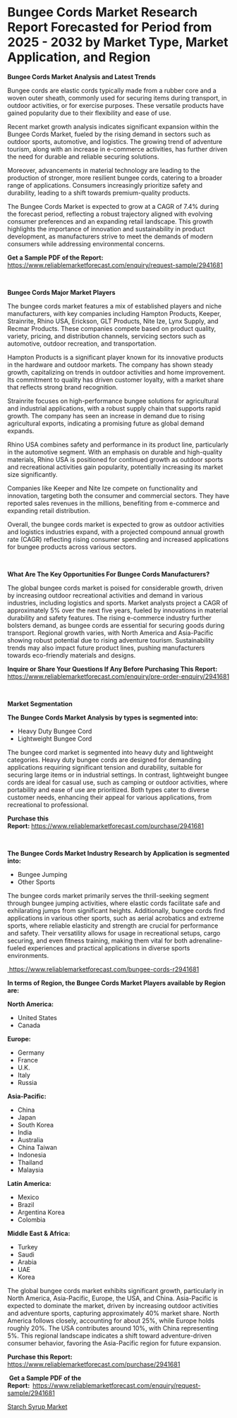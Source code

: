 <p><h1>Bungee Cords Market Research Report Forecasted for Period from 2025 -  2032 by Market Type, Market Application, and Region</h1></p><p><strong>Bungee Cords Market Analysis and Latest Trends</strong></p>
<p><p>Bungee cords are elastic cords typically made from a rubber core and a woven outer sheath, commonly used for securing items during transport, in outdoor activities, or for exercise purposes. These versatile products have gained popularity due to their flexibility and ease of use. </p><p>Recent market growth analysis indicates significant expansion within the Bungee Cords Market, fueled by the rising demand in sectors such as outdoor sports, automotive, and logistics. The growing trend of adventure tourism, along with an increase in e-commerce activities, has further driven the need for durable and reliable securing solutions. </p><p>Moreover, advancements in material technology are leading to the production of stronger, more resilient bungee cords, catering to a broader range of applications. Consumers increasingly prioritize safety and durability, leading to a shift towards premium-quality products. </p><p>The Bungee Cords Market is expected to grow at a CAGR of 7.4% during the forecast period, reflecting a robust trajectory aligned with evolving consumer preferences and an expanding retail landscape. This growth highlights the importance of innovation and sustainability in product development, as manufacturers strive to meet the demands of modern consumers while addressing environmental concerns.</p></p>
<p><strong>Get a Sample PDF of the Report:&nbsp;</strong> <a href="https://www.reliablemarketforecast.com/enquiry/request-sample/2941681?utm_campaign=2750&utm_medium=2&utm_source=Github&utm_content=ia&utm_term=15032025&utm_id=bungee-cords">https://www.reliablemarketforecast.com/enquiry/request-sample/2941681</a></p>
<p>&nbsp;</p>
<p><strong>Bungee Cords Major Market Players</strong></p>
<p><p>The bungee cords market features a mix of established players and niche manufacturers, with key companies including Hampton Products, Keeper, Strainrite, Rhino USA, Erickson, GLT Products, Nite Ize, Lynx Supply, and Recmar Products. These companies compete based on product quality, variety, pricing, and distribution channels, servicing sectors such as automotive, outdoor recreation, and transportation.</p><p>Hampton Products is a significant player known for its innovative products in the hardware and outdoor markets. The company has shown steady growth, capitalizing on trends in outdoor activities and home improvement. Its commitment to quality has driven customer loyalty, with a market share that reflects strong brand recognition.</p><p>Strainrite focuses on high-performance bungee solutions for agricultural and industrial applications, with a robust supply chain that supports rapid growth. The company has seen an increase in demand due to rising agricultural exports, indicating a promising future as global demand expands.</p><p>Rhino USA combines safety and performance in its product line, particularly in the automotive segment. With an emphasis on durable and high-quality materials, Rhino USA is positioned for continued growth as outdoor sports and recreational activities gain popularity, potentially increasing its market size significantly.</p><p>Companies like Keeper and Nite Ize compete on functionality and innovation, targeting both the consumer and commercial sectors. They have reported sales revenues in the millions, benefiting from e-commerce and expanding retail distribution.</p><p>Overall, the bungee cords market is expected to grow as outdoor activities and logistics industries expand, with a projected compound annual growth rate (CAGR) reflecting rising consumer spending and increased applications for bungee products across various sectors.</p></p>
<p>&nbsp;</p>
<p><strong>What Are The Key Opportunities For Bungee Cords Manufacturers?</strong></p>
<p><p>The global bungee cords market is poised for considerable growth, driven by increasing outdoor recreational activities and demand in various industries, including logistics and sports. Market analysts project a CAGR of approximately 5% over the next five years, fueled by innovations in material durability and safety features. The rising e-commerce industry further bolsters demand, as bungee cords are essential for securing goods during transport. Regional growth varies, with North America and Asia-Pacific showing robust potential due to rising adventure tourism. Sustainability trends may also impact future product lines, pushing manufacturers towards eco-friendly materials and designs.</p></p>
<p><strong>Inquire or Share Your Questions If Any Before Purchasing This Report:</strong> <a href="https://www.reliablemarketforecast.com/enquiry/pre-order-enquiry/2941681?utm_campaign=2750&utm_medium=2&utm_source=Github&utm_content=ia&utm_term=15032025&utm_id=bungee-cords">https://www.reliablemarketforecast.com/enquiry/pre-order-enquiry/2941681</a></p>
<p>&nbsp;</p>
<p><strong>Market Segmentation</strong></p>
<p><strong>The Bungee Cords Market Analysis by types is segmented into:</strong></p>
<p><ul><li>Heavy Duty Bungee Cord</li><li>Lightweight Bungee Cord</li></ul></p>
<p><p>The bungee cord market is segmented into heavy duty and lightweight categories. Heavy duty bungee cords are designed for demanding applications requiring significant tension and durability, suitable for securing large items or in industrial settings. In contrast, lightweight bungee cords are ideal for casual use, such as camping or outdoor activities, where portability and ease of use are prioritized. Both types cater to diverse customer needs, enhancing their appeal for various applications, from recreational to professional.</p></p>
<p><strong>Purchase this Report:&nbsp;</strong><a href="https://www.reliablemarketforecast.com/purchase/2941681?utm_campaign=2750&utm_medium=2&utm_source=Github&utm_content=ia&utm_term=15032025&utm_id=bungee-cords">https://www.reliablemarketforecast.com/purchase/2941681</a></p>
<p>&nbsp;</p>
<p><strong>The Bungee Cords Market Industry Research by Application is segmented into:</strong></p>
<p><ul><li>Bungee Jumping</li><li>Other Sports</li></ul></p>
<p><p>The bungee cords market primarily serves the thrill-seeking segment through bungee jumping activities, where elastic cords facilitate safe and exhilarating jumps from significant heights. Additionally, bungee cords find applications in various other sports, such as aerial acrobatics and extreme sports, where reliable elasticity and strength are crucial for performance and safety. Their versatility allows for usage in recreational setups, cargo securing, and even fitness training, making them vital for both adrenaline-fueled experiences and practical applications in diverse sports environments.</p></p>
<p><a href="https://www.reliablemarketforecast.com/bungee-cords-r2941681?utm_campaign=2750&utm_medium=2&utm_source=Github&utm_content=ia&utm_term=15032025&utm_id=bungee-cords">&nbsp;https://www.reliablemarketforecast.com/bungee-cords-r2941681</a></p>
<p><strong>In terms of Region, the Bungee Cords Market Players available by Region are:</strong></p>
<p>
    <p> <strong> North America: </strong>
        <ul>
            <li>United States</li>
            <li>Canada</li>
        </ul>
        </p> 
    <p> <strong> Europe: </strong>
        <ul>
            <li>Germany</li>
            <li>France</li>
            <li>U.K.</li>
            <li>Italy</li>
            <li>Russia</li>
        </ul>
        </p> 
    <p> <strong> Asia-Pacific: </strong>
        <ul>
            <li>China</li>
            <li>Japan</li>
            <li>South Korea</li>
            <li>India</li>
            <li>Australia</li>
            <li>China Taiwan</li>
            <li>Indonesia</li>
            <li>Thailand</li>
            <li>Malaysia</li>
        </ul>
        </p> 
    <p> <strong> Latin America: </strong>
        <ul>
            <li>Mexico</li>
            <li>Brazil</li>
            <li>Argentina Korea</li>
            <li>Colombia</li>
        </ul>
        </p> 
    <p> <strong> Middle East & Africa: </strong>
        <ul>
            <li>Turkey</li>
            <li>Saudi</li>
            <li>Arabia</li>
            <li>UAE</li>
            <li>Korea</li>
        </ul>
    </p>
    </p>
<p><p>The global bungee cords market exhibits significant growth, particularly in North America, Asia-Pacific, Europe, the USA, and China. Asia-Pacific is expected to dominate the market, driven by increasing outdoor activities and adventure sports, capturing approximately 40% market share. North America follows closely, accounting for about 25%, while Europe holds roughly 20%. The USA contributes around 10%, with China representing 5%. This regional landscape indicates a shift toward adventure-driven consumer behavior, favoring the Asia-Pacific region for future expansion.</p></p>
<p><strong>Purchase this Report: </strong><a href="https://www.reliablemarketforecast.com/purchase/2941681?utm_campaign=2750&utm_medium=2&utm_source=Github&utm_content=ia&utm_term=15032025&utm_id=bungee-cords">https://www.reliablemarketforecast.com/purchase/2941681</a></p>
<p>&nbsp;<strong>Get a Sample PDF of the Report:&nbsp;&nbsp;</strong><a href="https://www.reliablemarketforecast.com/enquiry/request-sample/2941681?utm_campaign=2750&utm_medium=2&utm_source=Github&utm_content=ia&utm_term=15032025&utm_id=bungee-cords">https://www.reliablemarketforecast.com/enquiry/request-sample/2941681</a></p>
<p><strong></strong></p>
<p><p><a href="https://github.com/raffadongraffadong/Market-Research-Report-List-1/blob/main/starch-syrup-market.md?utm_campaign=2750&utm_medium=2&utm_source=Github&utm_content=ia&utm_term=15032025&utm_id=bungee-cords">Starch Syrup Market</a></p></p>